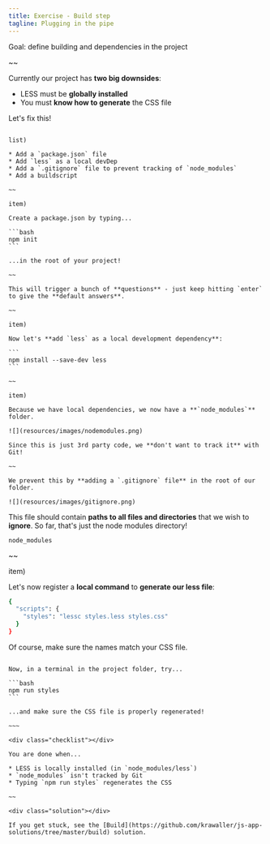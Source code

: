 ```yaml
---
title: Exercise - Build step
tagline: Plugging in the pipe
---
```


<div class="goal"></div>

Goal: define building and dependencies in the project

~~

Currently our project has **two big downsides**:

* LESS must be **globally installed**
* You must **know how to generate** the CSS file

Let's fix this!

~~~

list)

* Add a `package.json` file
* Add `less` as a local devDep
* Add a `.gitignore` file to prevent tracking of `node_modules`
* Add a buildscript

~~

item)

Create a package.json by typing...

```bash
npm init
```

...in the root of your project!

~~

This will trigger a bunch of **questions** - just keep hitting `enter` to give the **default answers**.

~~ 

item)

Now let's **add `less` as a local development dependency**:

```
npm install --save-dev less
```

~~

item)

Because we have local dependencies, we now have a **`node_modules`** folder.

![](resources/images/nodemodules.png)

Since this is just 3rd party code, we **don't want to track it** with Git!

~~

We prevent this by **adding a `.gitignore` file** in the root of our folder.

![](resources/images/gitignore.png)

~~~

This file should contain **paths to all files and directories** that we wish to **ignore**. So far, that's just the node modules directory!

```
node_modules
```

~~

item)

Let's now register a **local command** to **generate our less file**:

```bash
{
  "scripts": {
    "styles": "lessc styles.less styles.css"
  }
}
```

Of course, make sure the names match your CSS file.

~~~~

Now, in a terminal in the project folder, try...

```bash
npm run styles
```

...and make sure the CSS file is properly regenerated!

~~~

<div class="checklist"></div>

You are done when...

* LESS is locally installed (in `node_modules/less`)
* `node_modules` isn't tracked by Git
* Typing `npm run styles` regenerates the CSS

~~

<div class="solution"></div>

If you get stuck, see the [Build](https://github.com/krawaller/js-app-solutions/tree/master/build) solution.
